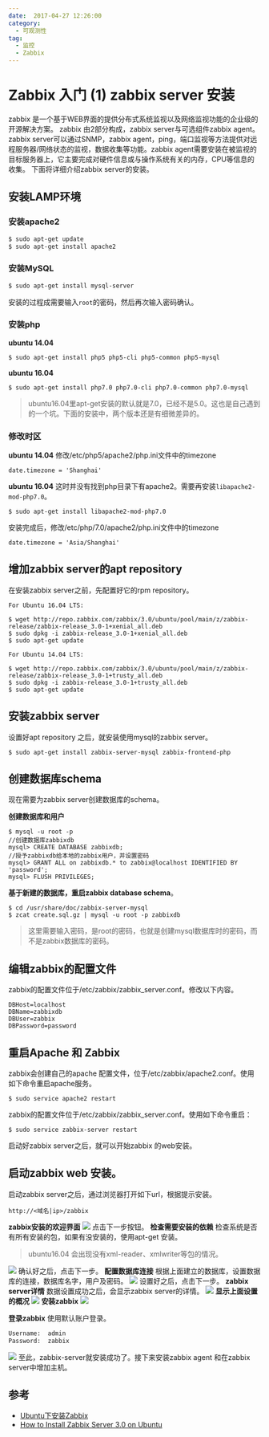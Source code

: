 ```yaml
---
date:  2017-04-27 12:26:00
category:
  - 可观测性 
tag: 
  - 监控
  - Zabbix
---
```


# Zabbix 入门 (1) zabbix server 安装
zabbix 是一个基于WEB界面的提供分布式系统监视以及网络监视功能的企业级的开源解决方案。
zabbix 由2部分构成，zabbix server与可选组件zabbix agent。
zabbix server可以通过SNMP，zabbix agent，ping，端口监视等方法提供对远程服务器/网络状态的监视，数据收集等功能。zabbix agent需要安装在被监视的目标服务器上，它主要完成对硬件信息或与操作系统有关的内存，CPU等信息的收集。
下面将详细介绍zabbix server的安装。
<!--more-->
## 安装LAMP环境
### 安装apache2
```bash
$ sudo apt-get update
$ sudo apt-get install apache2
```
### 安装MySQL
```bash
$ sudo apt-get install mysql-server
```
安装的过程成需要输入<code>root</code>的密码，然后再次输入密码确认。

### 安装php
**ubuntu 14.04**
```bash
$ sudo apt-get install php5 php5-cli php5-common php5-mysql
```
**ubuntu 16.04**
```
$ sudo apt-get install php7.0 php7.0-cli php7.0-common php7.0-mysql
```
> ubuntu16.04里apt-get安装的默认就是7.0，已经不是5.0。这也是自己遇到的一个坑。下面的安装中，两个版本还是有细微差异的。

### 修改时区
**ubuntu 14.04**
修改/etc/php5/apache2/php.ini文件中的timezone
```
date.timezone = 'Shanghai'
```
**ubuntu 16.04**
这时并没有找到php目录下有apache2。需要再安装<code>libapache2-mod-php7.0</code>。
```
$ sudo apt-get install libapache2-mod-php7.0
```
安装完成后，修改/etc/php/7.0/apache2/php.ini文件中的timezone
```
date.timezone = 'Asia/Shanghai'
```
## 增加zabbix server的apt repository
在安装zabbix server之前，先配置好它的rpm repository。
```
For Ubuntu 16.04 LTS:

$ wget http://repo.zabbix.com/zabbix/3.0/ubuntu/pool/main/z/zabbix-release/zabbix-release_3.0-1+xenial_all.deb
$ sudo dpkg -i zabbix-release_3.0-1+xenial_all.deb
$ sudo apt-get update

For Ubuntu 14.04 LTS:

$ wget http://repo.zabbix.com/zabbix/3.0/ubuntu/pool/main/z/zabbix-release/zabbix-release_3.0-1+trusty_all.deb
$ sudo dpkg -i zabbix-release_3.0-1+trusty_all.deb
$ sudo apt-get update
```
## 安装zabbix server
设置好apt repository 之后，就安装使用mysql的zabbix server。
```
$ sudo apt-get install zabbix-server-mysql zabbix-frontend-php
```
## 创建数据库schema
现在需要为zabbix server创建数据库的schema。

**创建数据库和用户**
```
$ mysql -u root -p
//创建数据库zabbixdb
mysql> CREATE DATABASE zabbixdb;
//授予zabbixdb给本地的zabbix用户，并设置密码
mysql> GRANT ALL on zabbixdb.* to zabbix@localhost IDENTIFIED BY 'password';
mysql> FLUSH PRIVILEGES;
```
**基于新建的数据库，重启zabbix database schema**。
```
$ cd /usr/share/doc/zabbix-server-mysql
$ zcat create.sql.gz | mysql -u root -p zabbixdb
```
> 这里需要输入密码，是root的密码，也就是创建mysql数据库时的密码，而不是zabbix数据库的密码。

## 编辑zabbix的配置文件
zabbix的配置文件位于/etc/zabbix/zabbix_server.conf。修改以下内容。
```
DBHost=localhost
DBName=zabbixdb
DBUser=zabbix
DBPassword=password
```
## 重启Apache 和 Zabbix
zabbix会创建自己的apache 配置文件，位于/etc/zabbix/apache2.conf。使用如下命令重启apache服务。
```
$ sudo service apache2 restart
```
zabbix的配置文件位于/etc/zabbix/zabbix_server.conf。使用如下命令重启：
```
$ sudo service zabbix-server restart
```
启动好zabbix server之后，就可以开始zabbix 的web安装。

## 启动zabbix web 安装。
启动zabbix server之后，通过浏览器打开如下url，根据提示安装。
```
http://<域名|ip>/zabbix
```
**zabbix安装的欢迎界面**
![](http://obv0ef5sf.bkt.clouddn.com/zabbix-install-welcome)
点击下一步按钮。
**检查需要安装的依赖**
检查系统是否有所有安装的包，如果有没安装的，使用apt-get 安装。
> ubuntu16.04 会出现没有xml-reader、xmlwriter等包的情况。

![](http://obv0ef5sf.bkt.clouddn.com/zabbix-install-pre)
确认好之后，点击下一步。
**配置数据库连接**
根据上面建立的数据库，设置数据库的连接，数据库名字，用户及密码。
![](http://obv0ef5sf.bkt.clouddn.com/zabbix-install-dbcfg)
设置好之后，点击下一步。
**zabbix server详情**
数据设置成功之后，会显示zabbix server的详情。
![](http://obv0ef5sf.bkt.clouddn.com/zabbix-install-detail)
**显示上面设置的概况**
![](http://obv0ef5sf.bkt.clouddn.com/zabbix-install-summary)
**安装zabbix**
![](http://obv0ef5sf.bkt.clouddn.com/zabbix-install-ok)

**登录zabbix**
使用默认账户登录。
```bash
Username:  admin
Password:  zabbix
```
![](http://obv0ef5sf.bkt.clouddn.com/zabbix-dashboard)
至此，zabbix-server就安装成功了。接下来安装zabbix agent 和在zabbix server中增加主机。

## 参考
- [Ubuntu下安装Zabbix](http://blog.csdn.net/yoara/article/details/41845473)
- [How to Install Zabbix Server 3.0 on Ubuntu](http://tecadmin.net/install-zabbix-on-ubuntu/)